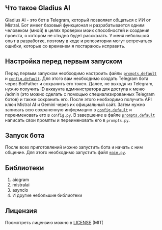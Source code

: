 ## Что такое Gladius AI
Gladius AI - это бот в Telegram, который позволяет общаться с ИИ от Mistral. Бот имеет базовый функционал и разрабатывается одним человеком (мной) в целях проверки моих способностей и создания проекта, о котором не стыдно будет рассказать. У меня небольшой опыт в разработке, поэтому в коде и репозитории могут встречаться ошибки, которые со временем я постараюсь исправить.

## Настройка перед первым запуском
Перед первым запуском необходимо настроить файлы [`prompts.default`](prompts.default) и [`config.default`](config.default). Для этого вам необходимо создать Telegram бота через BotFather и сохранить его токен. Далее, не выходя из Telegram, нужно получить ID аккаунта администратора для доступа к меню /admin (это можно сделать с помощью специализированных Telegram ботов) и также сохранить его. После этого необходимо получить API ключ Mistral AI и Gemini через их официальный сайт.
Затем нужно записать всю сохраненную информацию в [`config.default`](config.default) и переименовать его в `config.py`. В завершение в файле [`prompts.default`](prompts.default) написать свои промпты и переименовать его в `prompts.py`.

## Запуск бота
После всех приготовлений можно запустить бота и начать с ним общение. Для этого необходимо запустить файл [`main.py`](main.py).

## Библиотеки
1) aiogram
2) mistralai
3) asyncio
4) И другие небольшие библиотеки



## Лицензия
Посмотреть лицензию можно в [LICENSE](LICENSE.md) (MIT)